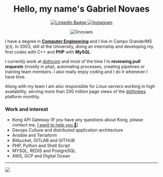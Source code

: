<div id="badges" align="center">

<h1>Hello, my name's Gabriel Novaes</h1> 

<a href="https://www.linkedin.com/in/onovaes/">
    <img src="https://img.shields.io/badge/LinkedIn-blue?style=for-the-badge&logo=linkedin&logoColor=white" alt="LinkedIn Badge"/>
</a>

<a href="https://www.instagram.com/onovaes/">
    <img src="https://img.shields.io/badge/Instagram-E4405F?style=for-the-badge&logo=instagram&logoColor=white" alt="Instagram"/>
</a>

![Onovaes](https://github-readme-stats.vercel.app/api?username=onovaes&hide=contribs&count_private=true&show_icons=true&theme=tokyonight) 

</div>


I have a degree in **[Computer Engineering](https://blogdogabrielnovaes.files.wordpress.com/2021/04/diploma.pdf)** and I live in Campo Grande/MS :brazil:. In 2003, still at the University, doing an internship and developing my first codes with C++ and **PHP** with **MySQL**.

I currently work at [dothcom](https://www.dothcom.net) and most of the time I'm **reviewing *pull requests*** (mostly in php), automating processes, creating pipelines or training team members. I also really enjoy coding and I do it whenever I have time.

Along with my team I am also responsible for *Linux* servers working in high availability, serving more than 200 million page views of the [dothnews](https://www.dothnews.com.br) platform monthly.


### Work and interest

 - Kong API Gateway (If you have any questions about Kong, please contact me, [I want to help you :hugs:](https://www.facebook.com/groups/572729720804030))
 - Devops Culture and distributed application architecture
 - Ansible and Terraform
 - Bitbucket, GITLAB and GITHUB
 - PHP, Python and Shell Script
 - MYSQL, REDIS and PostgreSQL
 - AWS, GCP and Digital Ocean
 
---

![](https://komarev.com/ghpvc/?username=onovaes&color=green&style=for-the-badge)
